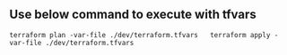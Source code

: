 ## Use below command to execute with tfvars
` terraform plan -var-file ./dev/terraform.tfvars  
terraform apply -var-file ./dev/terraform.tfvars `
